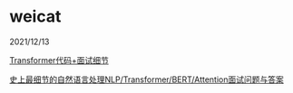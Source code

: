 # weicat

2021/12/13

[Transformer代码+面试细节](https://mp.weixin.qq.com/s/x73m8caXjj-iqC9XsvHa0g)

[史上最细节的自然语言处理NLP/Transformer/BERT/Attention面试问题与答案](https://zhuanlan.zhihu.com/p/348373259)

